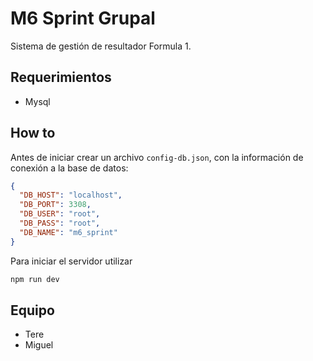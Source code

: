 # M6 Sprint Grupal

Sistema de gestión de resultador Formula 1.

## Requerimientos 
* Mysql 

## How to

Antes de iniciar crear un archivo `config-db.json`, con la información de conexión a la base de datos:

```json
{
  "DB_HOST": "localhost",
  "DB_PORT": 3308,
  "DB_USER": "root",
  "DB_PASS": "root",
  "DB_NAME": "m6_sprint"
}
```

Para iniciar el servidor utilizar 

```bash
npm run dev
```

## Equipo

* Tere
* Miguel